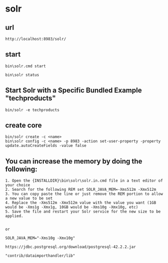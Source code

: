 # solr

## url 
```
http://localhost:8983/solr/
```

## start
```
bin\solr.cmd start 

bin\solr status

```

## Start Solr with a Specific Bundled Example "techproducts"
```
bin/solr -e techproducts
```

## create core
```
bin/solr create -c <name>
bin\solr config -c <name> -p 8983 -action set-user-property -property update.autoCreateFields -value false
```



## You can increase the memory by doing the following:
```
1. Open the {INSTALLDIR}\bin\solr\solr.in.cmd file in a text editor of your choice
2. Search for the following REM set SOLR_JAVA_MEM=-Xms512m -Xmx512m
3. You can copy paste the line or just remove the REM portion to allow a new value to be set
4. Replace the -Xms512m -Xmx512m value with the value you want (1GB would be -Xms1g -Xmx1g, 10GB would be -Xms10g -Xmx10g, etc)
5. Save the file and restart your Solr service for the new size to be applied.


or

SOLR_JAVA_MEM="-Xms10g -Xmx10g"

https://jdbc.postgresql.org/download/postgresql-42.2.2.jar

"contrib/dataimporthandler/lib"

```
